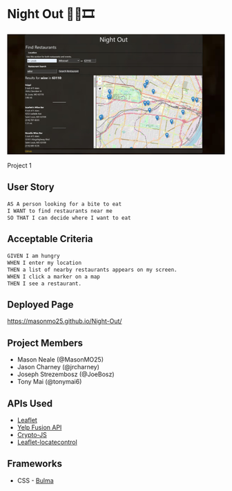 #  Night Out 🍝🍹🎞️

[![Alt text](assets/image/Night%20Out.jpg)](https://masonmo25.github.io/Night-Out/)

Project 1

## User Story

```
AS A person looking for a bite to eat
I WANT to find restaurants near me
SO THAT I can decide where I want to eat
```

## Acceptable Criteria

```
GIVEN I am hungry
WHEN I enter my location
THEN a list of nearby restaurants appears on my screen.
WHEN I click a marker on a map
THEN I see a restaurant.
```

## Deployed Page
https://masonmo25.github.io/Night-Out/ 

## Project Members 
* Mason Neale (@MasonMO25)
* Jason Charney (@jrcharney)
* Joseph Strezembosz (@JoeBosz)
* Tony Mai (@tonymai6)

## APIs Used

* [Leaflet](https://leafletjs.com/)
* [Yelp Fusion API](https://www.yelp.com/developers/documentation/v3/get_started)
* [Crypto-JS](https://github.com/brix/crypto-js)
* [Leaflet-locatecontrol](https://github.com/domoritz/leaflet-locatecontrol)

## Frameworks

* CSS - [Bulma](https://bulma.io/)
